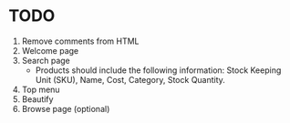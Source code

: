 # TODO

1. Remove comments from HTML
1. Welcome page
1. Search page
    * Products should include the following information: Stock Keeping Unit (SKU), Name, Cost, Category, Stock Quantity.
1. Top menu
1. Beautify
1. Browse page (optional)